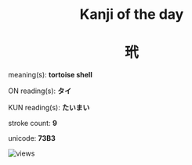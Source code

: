 <h1 align="center">Kanji of the day</h1>
<h1 align="center">玳</h1>
<p align="left">meaning(s): <b>tortoise shell</b></p>
<p align="left">ON reading(s): <b>タイ</b></p>
<p align="left">KUN reading(s): <b>たいまい</b></p>
<p align="left">stroke count: <b>9</b></p>
<p align="left">unicode: <b>73B3</b></p>
<p align="left"><img src="https://komarev.com/ghpvc/?username=tristanwagner-kanjioftheday&label=Views&color=0e75b6&style=flat" alt="views"/></p>
